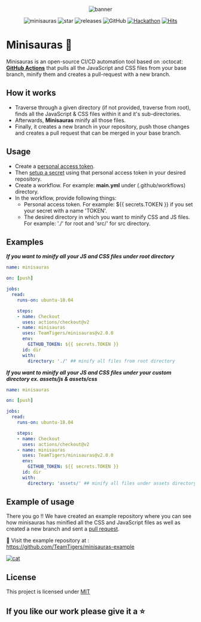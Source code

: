 <div align="center">

![banner](assets/icons/icon.svg)

![minisauras](https://img.shields.io/github/workflow/status/teamtigers/minisauras/minisauras?color=00c853&labelColor=212121&label=minisauras&logo=github&logoColor=ffffff)
![star](https://img.shields.io/github/stars/teamtigers/minisauras?color=536dfe&logo=github&labelColor=212121&logoColor=ffffff)
![releases](https://img.shields.io/github/v/release/teamtigers/minisauras?color=3d5afe&label=minisauras&labelColor=212121&logo=github%20actions&logoColor=ffffff)
![GitHub](https://img.shields.io/github/license/teamtigers/minisauras?color=00c853&labelColor=212121&logo=sprint&logoColor=ffffff)
[![Hackathon](https://img.shields.io/badge/%20-actions%20hackathon-black?color=14171A&labelColor=3f51b5&logo=dev.to&logoColor=ffffff)](https://dev.to/_shunjid/minisauras-a-github-action-to-minify-css-and-js-files-34b9)
[![Hits](https://hits.seeyoufarm.com/api/count/incr/badge.svg?url=https%3A%2F%2Fgithub.com%2Fteamtigers%2Fminisauras&count_bg=%23212121&title_bg=%23512da8&icon=buzzfeed.svg&icon_color=%23FFFFFF&title=vistited&edge_flat=false)](https://hits.seeyoufarm.com)

</div>



# Minisauras :tada:
Minisauras is an open-source CI/CD automation tool based on :octocat: [**GitHub Actions**](https://github.com/features/actions) that pulls all the JavaScript and CSS files from your base branch, minify them and creates a pull-request with a new branch. 

## How it works
- Traverse through a given directory (if not provided, traverse from root), finds all the JavaScript & CSS files within it and it's sub-directories. 
- Afterwards, **Minisauras** minify all those files.
- Finally, it creates a new branch in your repository, push those changes and creates a pull request that can be merged in your base branch.

## Usage
- Create a [personal access token](https://docs.github.com/en/github/authenticating-to-github/creating-a-personal-access-token).
- Then [setup a secret](https://docs.github.com/en/actions/configuring-and-managing-workflows/creating-and-storing-encrypted-secrets) using that personal access token in your desired repository.
- Create a workflow. For example: **main.yml** under (.github/workflows) directory.
- In the workflow, provide following things:
    * Personal access token. For example: ${{ secrets.TOKEN }} if you set your secret with a name 'TOKEN'.
    * The desired directory in which you want to minify CSS and JS files. For example: './' for root and 'src/' for src directory.

## Examples

_**If you want to minify all your JS and CSS files under root directory**_

```yml
name: minisauras

on: [push]

jobs:
  read:
    runs-on: ubuntu-18.04

    steps:
    - name: Checkout
      uses: actions/checkout@v2
    - name: minisauras
      uses: TeamTigers/minisauras@v2.0.0
      env:
        GITHUB_TOKEN: ${{ secrets.TOKEN }}
      id: dir
      with:
        directory: './' ## minify all files from root directory
```


_**If you want to minify all your JS and CSS files under your custom directory ex. assets/js & assets/css**_

```yml
name: minisauras

on: [push]

jobs:
  read:
    runs-on: ubuntu-18.04

    steps:
    - name: Checkout
      uses: actions/checkout@v2
    - name: minisauras
      uses: TeamTigers/minisauras@v2.0.0
      env:
        GITHUB_TOKEN: ${{ secrets.TOKEN }}
      id: dir
      with:
        directory: 'assets/' ## minify all files under assets directory
```

## Example of usage

There you go !! We have created an example repository where you can see how minisauras has minified all the CSS and JavaScript files as well as created a new branch and sent a [pull request](https://github.com/TeamTigers/minisauras-example/pull/1).

📌 Visit the example repository at : https://github.com/TeamTigers/minisauras-example


[![cat](assets/images/cat-pr.gif)](https://github.com/TeamTigers/minisauras-example/)

## License 
This project is licensed under [MIT](LICENSE)

## If you like our work please give it a :star:
